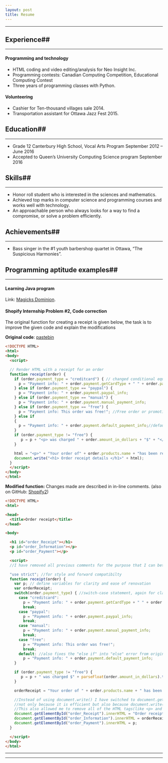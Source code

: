 ```yaml
---
layout: post
title: Resume
---
```


----

## Experience##
----
#### Programming and technology
- HTML coding and video editing/analysis for Neo Insight Inc. 
- Programming contests: Canadian Computing Competition, Educational Computing Contest
- Three years of programming classes with Python.

#### Volunteering	
- Cashier for Ten-thousand villages sale 2014.
- Transportation assistant for Ottawa Jazz Fest 2015.


## Education##
----
- Grade 12 Canterbury High School, Vocal Arts Program	September 2012 – June 2016
- Accepted to Queen’s University Computing Science program       September 2016


## Skills##

----

- Honor roll student who is interested in the sciences and mathematics.
- Achieved top marks in computer science and programming courses and works well with technology.
- An approachable person who always looks for a way to find a compromise, or solve a problem efficiently. 

## Achievements##

----

- Bass singer in the #1 youth barbershop quartet in Ottawa, “The Suspicious Harmonies”.


## Programming aptitude examples##

----

#### Learning Java program
Link: [Magicks Dominion](http://github.com/elliothume/magicks-dominion/).

#### Shopify Internship Problem #2, Code correction

The original function for creating a receipt is given below, the task is to improve the given code and explain the modifications

**Original code**: [pastebin](http://pastebin.com/vgyMQfek)

```html
<!DOCTYPE HTML>
<html>
<body>
  <script>

  // Render HTML with a receipt for an order
  function receipt(order) {
    if (order.payment_type = "creditcard") { // changed conditional equality to assignment operator
      p = "Payment info: " + order.payment.getCardType + " " + order.payment.card_number; //card type(VISA/MasterCard etc.) and number)
    } else if (order.payment_type == "paypal") {
      p = "Payment info: " + order.payment.paypal_info;
    } else if (order.payment_type == "manual") {
      p = "Payment info: " + order.payment.manual_payment_info;
    } else if (order.payment_type == "free") {
      p = "Payment info: This order was free!"; //Free order or promotional item
    } else if
    {
      p = "Payment info: " + order.payment.default_payment_info;//default order info
    }
    if (order.payment_type != "free") {
       p = p + "<p> was charged " + order.amount_in_dollars + "$" + "</p>";
    }

    html = "<p>" + "Your order of" + order.products.name + "has been received" + "</p>" + "<p>" + p + "</p>";
    document.write("<h1> Order receipt details </h1>" + html);
  }
  </script>
</body>
</html>
```

**Modified function:**
Changes made are described in in-line comments. 
(also on GitHub: [Shopify2](https://github.com/ElliotHume/Shopicruit-tasks/blob/master/Shopify2.html))

```html
<!DOCTYPE HTML>
<html>

<head>
  <title>Order receipt</title>
</head>

<body>

  <h1 id="order_Receipt"></h1>
  <p id="order_Information"></p>
  <p id="order_Payment"></p>

  <script>
  //I have removed all previous comments for the purpose that I can better explain what I did on each line.

  "use strict"; //for style and forward compatibilty
  function receipt(order) {
    var p; // define variables for clarity and ease of renovation
    var orderReceipt;
    switch(order.payment_type) { //switch-case statement, again for clarity, making it easier to upgrade in the future
      case "creditcard":
        p = "Payment info: " + order.payment.getCardType + " " + order.payment.card_number;
        break;
      case "paypal":
        p = "Payment info: " + order.payment.paypal_info;
        break;
      case "manual":
        p = "Payment info: " + order.payment.manual_payment_info;
        break;
      case "free":
        p = "Payment info: This order was free!";
        break;
      default: //also fixes the "else if" into "else" error from original code
        p = "Payment info: " + order.payment.default_payment_info;
    }

    if (order.payment_type != "free") {
       p = p + " was charged $" + parseFloat(order.amount_in_dollars).toFixed(2); //put the "$" in front and rounded and converted to number just in case (better safe than sorry).
    }

    orderReceipt = "Your order of " + order.products.name + " has been received";// added spacing for finesse(detail) and clarity

    //Instead of using document.write() I have switched to document.getElementById() for the different paragraphs and header,
    //not only because it is efficient but also because document.write() would overrite anything previously rendered.
    //This also allowed me to remove all of the HTML tags(like <p> and <h1>) inside of the variables which again helps with clarity.
    document.getElementById("order_Receipt").innerHTML = "Order receipt details";
    document.getElementById("order_Information").innerHTML = orderReceipt;
    document.getElementById("order_Payment").innerHTML = p;
  }

  </script>
</body>
</html>
```

----
****
